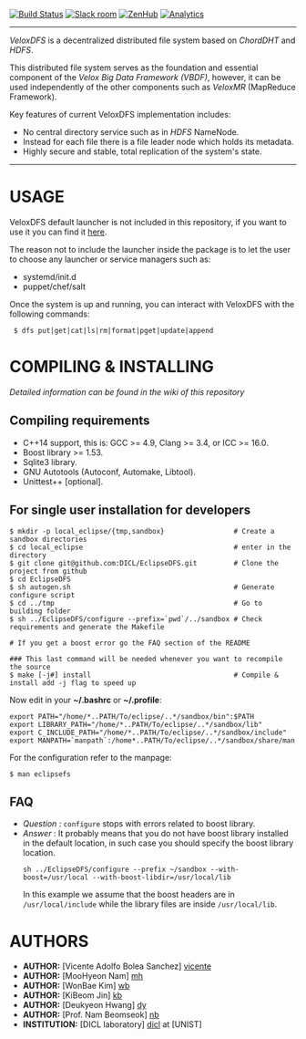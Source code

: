 [![Build Status](https://travis-ci.org/DICL/VeloxDFS.svg?branch=master)](https://travis-ci.org/DICL/VeloxDFS)
[![Slack room](https://img.shields.io/badge/slack-join-pink.svg)](https://dicl.slack.com/messages/general/)
[![ZenHub](https://raw.githubusercontent.com/ZenHubIO/support/master/zenhub-badge.png)](https://zenhub.com)
[![Analytics](https://ga-beacon.appspot.com/UA-87474237-1/veloxdfs)](https://github.com/DICL/VeloxDFS)

---

_VeloxDFS_ is a decentralized distributed file system based on _ChordDHT_ and _HDFS_.

This distributed file system serves as the foundation and essential component of the _Velox Big Data Framework (VBDF)_, 
however, it can be used independently of the other components such as _VeloxMR_ (MapReduce Framework).

Key features of current VeloxDFS implementation includes:
 - No central directory service such as in _HDFS_ NameNode.
 - Instead for each file there is a file leader node which holds its metadata.
 - Highly secure and stable, total replication of the system's state.

---

USAGE
=====
VeloxDFS default launcher is not included in this repository, if you want to use it you can find it [here][eclipsed].

The reason not to include the launcher inside the package is to let the user to choose any launcher or service managers such as:
 - systemd/init.d
 - puppet/chef/salt
 
Once the system is up and running, you can interact with VeloxDFS with the following commands:
```
 $ dfs put|get|cat|ls|rm|format|pget|update|append
```

COMPILING & INSTALLING
======================

_Detailed information can be found in the wiki of this repository_

Compiling requirements
----------------------
 - C++14 support, this is: GCC >= 4.9, Clang >= 3.4, or ICC >= 16.0.
 - Boost library >= 1.53.
 - Sqlite3 library.
 - GNU Autotools (Autoconf, Automake, Libtool).
 - Unittest++ [optional].

For single user installation for developers
-------------------------------------------

    $ mkdir -p local_eclipse/{tmp,sandbox}                 # Create a sandbox directories
    $ cd local_eclipse                                     # enter in the directory
    $ git clone git@github.com:DICL/EclipseDFS.git         # Clone the project from github
    $ cd EclipseDFS
    $ sh autogen.sh                                        # Generate configure script 
    $ cd ../tmp                                            # Go to building folder
    $ sh ../EclipseDFS/configure --prefix=`pwd`/../sandbox # Check requirements and generate the Makefile

    # If you get a boost error go the FAQ section of the README

    ### This last command will be needed whenever you want to recompile the source
    $ make [-j#] install                                   # Compile & install add -j flag to speed up

Now edit in your **~/.bashrc** or **~/.profile**:

    export PATH="/home/*..PATH/To/eclipse/..*/sandbox/bin":$PATH
    export LIBRARY_PATH="/home/*..PATH/To/eclipse/..*/sandbox/lib"
    export C_INCLUDE_PATH="/home/*..PATH/To/eclipse/..*/sandbox/include"
    export MANPATH=`manpath`:/home*..PATH/To/eclipse/..*/sandbox/share/man

For the configuration refer to the manpage:

    $ man eclipsefs

FAQ
---

- _Question_ : `configure` stops with errors related to boost library.
- _Answer_ : It probably means that you do not have boost library installed in
  the default location, in such case you should specify the boost library location.
  ```
  sh ../EclipseDFS/configure --prefix ~/sandbox --with-boost=/usr/local --with-boost-libdir=/usr/local/lib
  ```
  In this example we assume that the boost headers are in `/usr/local/include` while the library files
  are inside `/usr/local/lib`.

AUTHORS
=======

 - __AUTHOR:__ [Vicente Adolfo Bolea Sanchez] [vicente]
 - __AUTHOR:__ [MooHyeon Nam] [mh]
 - __AUTHOR:__ [WonBae Kim] [wb]
 - __AUTHOR:__ [KiBeom Jin] [kb]
 - __AUTHOR:__ [Deukyeon Hwang] [dy]
 - __AUTHOR:__ [Prof. Nam Beomseok] [nb]
 - __INSTITUTION:__ [DICL laboratory] [dicl] at [UNIST]

<!-- Links -->
[vicente]:  https://github.com/vicentebolea
[ym]:       https://github.com/youngmoon01
[dicl]:     http://dicl.unist.ac.kr
[mh]:       https://github.com/nammh 
[wb]:       https://github.com/zwigul
[kb]:       https://github.com/kbjin
[dy]:       https://github.com/deukyeon
[eclipsed]: https://github.com/DICL/eclipsed
[nb]:       http://dicl.unist.ac.kr
